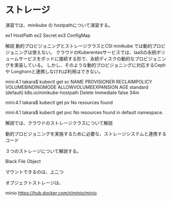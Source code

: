 # ストレージ

演習では、minikube の hostpathについて演習する。

ex1 HostPath
ex2 Secret
ex3 ConfigMap



解説
動的プロビジョニングとストレージクラスとCSI
minikube では動的プロビジョニングは使えない。
クラウドのKuberentesサービスでは、IaaSの永続ボリュームサービスをポッドに接続する形で、永続ディスクの動的なプロビジョニングを実装している。
しかし、そのような動的プロビジョニングに対応するCeph や Longhornと連携しなければ利用はできない。






mini:4.1 takara$ kubectl get sc
NAME                 PROVISIONER                RECLAIMPOLICY   VOLUMEBINDINGMODE   ALLOWVOLUMEEXPANSION   AGE
standard (default)   k8s.io/minikube-hostpath   Delete          Immediate           false                  34m


mini:4.1 takara$ kubectl get pv
No resources found

mini:4.1 takara$ kubectl get pvc
No resources found in default namespace.






解説では、クラウドのストレージクラスについて解説

動的プロビジョニングを実施するために必要な、ストレージシステムと連携するコード



３つのストレージについて解説する。


Black 
File
Object

マウントできるのは、上二つ

オブジェクトストレージは、

minio
https://hub.docker.com/r/minio/minio


